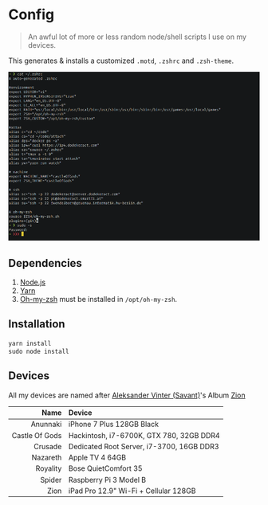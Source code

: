 # Config

> An awful lot of more or less random node/shell scripts I use on my devices.

This generates & installs a customized `.motd`, `.zshrc` and `.zsh-theme`.

![screenshot](/screenshot.png)

## Dependencies

1. [Node.js](https://nodejs.org)
2. [Yarn](https://yarnpkg.com)
3. [Oh-my-zsh](https://ohmyz.sh) must be installed in `/opt/oh-my-zsh`.

## Installation

```shell
yarn install
sudo node install
```

## Devices

All my devices are named after [Aleksander Vinter (Savant)](https://en.wikipedia.org/wiki/Savant_(musician))'s Album [Zion](https://savantofficial.bandcamp.com/album/zion)

|           Name | Device                                    |
|---------------:|:------------------------------------------|
|       Anunnaki | iPhone 7 Plus 128GB Black                 |
| Castle Of Gods | Hackintosh, i7-6700K, GTX 780, 32GB DDR4  |
|        Crusade | Dedicated Root Server, i7-3700, 16GB DDR3 |
|       Nazareth | Apple TV 4 64GB                           |
|       Royality | Bose QuietComfort 35                      |
|         Spider | Raspberry Pi 3 Model B                    |
|           Zion | iPad Pro 12.9" Wi-Fi + Cellular 128GB     |
